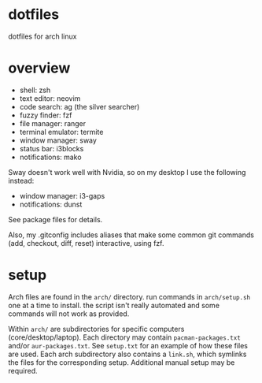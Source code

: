 # dotfiles
dotfiles for arch linux

# overview
 - shell: zsh
 - text editor: neovim
 - code search: ag (the silver searcher)
 - fuzzy finder: fzf
 - file manager: ranger
 - terminal emulator: termite
 - window manager: sway
 - status bar: i3blocks
 - notifications: mako

Sway doesn't work well with Nvidia, so on my desktop I use the following instead:
 - window manager: i3-gaps
 - notifications: dunst

See package files for details.

Also, my .gitconfig includes aliases that make some common git commands (add, checkout, diff, reset) interactive, using fzf.

# setup
Arch files are found in the `arch/` directory. run commands in `arch/setup.sh` one at a time to install. the script isn't really automated and some commands will not work as provided.

Within `arch/` are subdirectories for specific computers (core/desktop/laptop). Each directory may contain `pacman-packages.txt` and/or `aur-packages.txt`. See `setup.txt` for an example of how these files are used.
Each arch subdirectory also contains a `link.sh`, which symlinks the files for the corresponding setup. Additional manual setup may be required.
